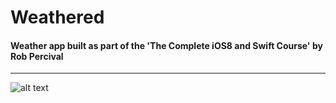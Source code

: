 # Weathered

#### Weather app built as part of the 'The Complete iOS8 and Swift Course' by Rob Percival
***
![alt text](http://i.imgur.com/rL93iGF.gif "Weathered")

